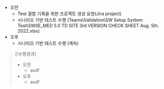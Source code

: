 - 오전
	- Test 결함 기록을 위한 프로젝트 생성 요청(Jira project)
	- 시나리오 기반 테스트 수행 (Teams\\Validation\\SW Setup System Test\\SWSE_MED 5.0 TD SITE 3rd VERSION CHECK SHEET Aug. 5th. 2022.xlsx)
- 오후
	- 시나리오 기반 테스트 수행 (계속)

>[!수행경과]
>- 오전
>	- asdf
>- 오후
>	- asdf
